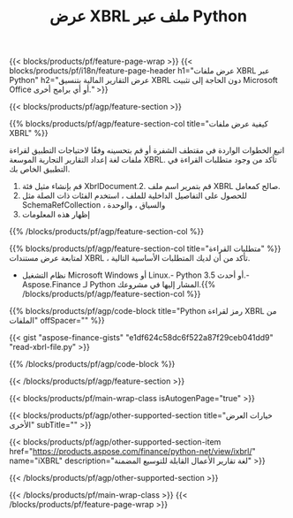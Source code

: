 ﻿---
title: عرض XBRL ملف عبر Python
description: نموذج كود لعرض ملف XBRL. استخدم API مثال التعليمات البرمجية لعرض ملفات الدُفعات XBRL ضمن التطبيقات المستندة إلى Python. 
url: /ar/python-net/view/xbrl/
family: finance
platformtag: python
feature: view
informat: XBRL
outformat: 
otherformats: 
---
{{< blocks/products/pf/feature-page-wrap >}}
{{< blocks/products/pf/i18n/feature-page-header h1="عرض ملفات XBRL عبر Python" h2="عرض التقارير المالية بتنسيق XBRL دون الحاجة إلى تثبيت Microsoft Office أو أي برامج أخرى." >}}

{{< blocks/products/pf/agp/feature-section >}}

{{% blocks/products/pf/agp/feature-section-col title="كيفية عرض ملفات XBRL" %}}

اتبع الخطوات الواردة في مقتطف الشفرة أو قم بتحسينه وفقًا لاحتياجات التطبيق لقراءة ملفات لغة إعداد التقارير التجارية الموسعة XBRL. تأكد من وجود متطلبات القراءة في التطبيق الخاص بك.

1. قم بإنشاء مثيل فئة XbrlDocument.2. قم بتمرير اسم ملف XBRL صالح كمعامل.
3. للحصول على التفاصيل الداخلية للملف ، استخدم الفئات ذات الصلة مثل SchemaRefCollection ، والسياق ، والوحدة
4. إظهار هذه المعلومات

{{% /blocks/products/pf/agp/feature-section-col %}}

{{% blocks/products/pf/agp/feature-section-col title="متطلبات القراءة" %}}
لمتابعة عرض مستندات XBRL ، تأكد من أن لديك المتطلبات الأساسية التالية. 
- نظام التشغيل Microsoft Windows أو Linux.- Python 3.5 أو أحدث.- Aspose.Finance لـ Python المشار إليها في مشروعك.{{% /blocks/products/pf/agp/feature-section-col %}}

{{% blocks/products/pf/agp/code-block title="Python رمز لقراءة XBRL من الملفات" offSpacer="" %}}

{{< gist "aspose-finance-gists" "e1df624c58dc6f522a87f29ceb041dd9" "read-xbrl-file.py" >}}

{{% /blocks/products/pf/agp/code-block %}}

{{< /blocks/products/pf/agp/feature-section >}}

{{< blocks/products/pf/main-wrap-class isAutogenPage="true" >}}

{{< blocks/products/pf/agp/other-supported-section title="خيارات العرض الأخرى" subTitle="" >}}

{{< blocks/products/pf/agp/other-supported-section-item href="https://products.aspose.com/finance/python-net/view/ixbrl/" name="iXBRL" description="لغة تقارير الأعمال القابلة للتوسيع المضمنة" >}}

{{< /blocks/products/pf/agp/other-supported-section >}}

{{< /blocks/products/pf/main-wrap-class >}}
{{< /blocks/products/pf/feature-page-wrap >}}